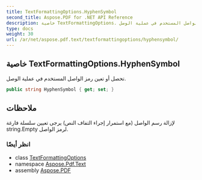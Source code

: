 ```yaml
---
title: TextFormattingOptions.HyphenSymbol
second_title: Aspose.PDF for .NET API Reference
description: خاصية TextFormattingOptions. تحصل أو تعين رمز الواصل المستخدم في عملية الوصل
type: docs
weight: 30
url: /ar/net/aspose.pdf.text/textformattingoptions/hyphensymbol/
---
```

## خاصية TextFormattingOptions.HyphenSymbol

تحصل أو تعين رمز الواصل المستخدم في عملية الوصل.

```csharp
public string HyphenSymbol { get; set; }
```

## ملاحظات

لإزالة رسم الواصل (مع استمرار إجراء التفاف النص) يرجى تعيين سلسلة فارغة string.Empty لرمز الواصل.

### انظر أيضًا

* class [TextFormattingOptions](../)
* namespace [Aspose.Pdf.Text](../../../aspose.pdf.text/)
* assembly [Aspose.PDF](../../../)
